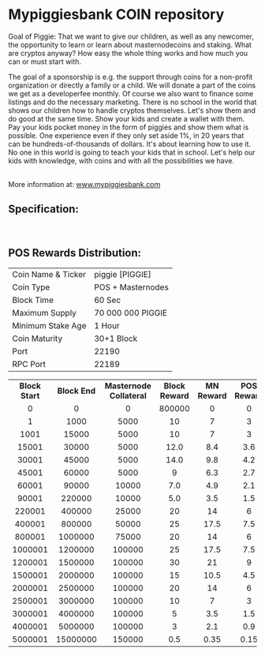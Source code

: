 <h1>Mypiggiesbank COIN repository</h1>
<p>  Goal of Piggie: 
That we want to give our children, as well as any newcomer, the opportunity to learn or learn about masternodecoins and staking. What are cryptos anyway? How easy the whole thing works and how much you can or must start with. <p>
<p>
The goal of a sponsorship is e.g. the support through coins for a non-profit organization or directly a family or a child. 
We will donate a part of the coins we get as a developerfee monthly. Of course we also want to finance some listings and do the necessary marketing. 
There is no school in the world that shows our children how to handle cryptos themselves. Let's show them and do good at the same time. Show your kids and create a wallet with them. Pay your kids pocket money in the form of piggies and show them what is possible. 
One experience even if they only set aside 1%, in 20 years that can be hundreds-of-thousands of dollars. It's about learning how to use it. No one in this world is going to teach your kids that in school. Let's help our kids with knowledge, with coins and with all the possibilities we have.<p>

<br> More information at: www.mypiggiesbank.com <br>
  
  
<h2><strong>Specification:</strong></h2>
<table>
<tbody>
<tr>
<td>Coin Name & Ticker</td>
<td>piggie [PIGGIE]</td>
</tr>
<tr>
<td>Coin Type</td>
<td>POS + Masternodes</td>
</tr>
<tr>
<td>Block Time</td>
<td>60 Sec</td>
</tr>
<tr>
<td>Maximum Supply</td>
<td>70 000 000 PIGGIE</td>
</tr>
<tr>
<td>Minimum Stake Age</td>
<td>1 Hour</td>
</tr>
<tr>
<td>Coin Maturity</td>
<td>30+1 Block</td>
</tr>
<tr>
<td>Port</td>
<td>22190</td>
</tr>
<tr>
<td>RPC Port</td>
<td>22189</td>
</tr>
</tbody>
<br>
<h2><strong>POS Rewards Distribution:</strong></h2>
<table border="0" width="600" cellspacing="2" cellpadding="2"><colgroup><col width="26" /><col width="106" /><col width="98" /><col width="126" /><col width="130" /><col width="118" /></colgroup>
<tbody>
<tr>
<td class="xl65" style="width: 120px; text-align: center;"><strong>Block Start</strong></td>
<td class="xl65" style="width: 120px; text-align: center;"><strong>Block End</strong></td>
<td class="xl65" style="width: 180px; text-align: center;"><strong>Masternode Collateral</strong></td>
<td class="xl65" style="width: 120px; text-align: center;"><strong>Block Reward</strong></td>
<td class="xl65" style="width: 120px; text-align: center;"><strong>MN Reward</strong></td>
<td class="xl66" style="width: 120px; text-align: center;"><strong>POS Reward</strong></td>
</tr>
  <tr>
<td class="xl65" style="width: 120px; text-align: center;">0</td>
<td class="xl65" style="width: 120px; text-align: center;">0</td>
<td class="xl65" style="width: 180px; text-align: center;">0</td>
<td class="xl65" style="width: 120px; text-align: center;">800000</td>
<td class="xl65" style="width: 120px; text-align: center;">0</td>
<td class="xl66" style="width: 120px; text-align: center;">0</td>
</tr>
<tr>
<td class="xl65" style="width: 120px; text-align: center;">1</td>
<td class="xl65" style="width: 120px; text-align: center;">1000</td>
<td class="xl65" style="width: 180px; text-align: center;">5000</td>
<td class="xl65" style="width: 120px; text-align: center;">10</td>
<td class="xl65" style="width: 120px; text-align: center;">7</td>
<td class="xl66" style="width: 120px; text-align: center;">3</td>
</tr>
<tr>
<td class="xl65" style="width: 120px; text-align: center;">1001</td>
<td class="xl65" style="width: 120px; text-align: center;">15000</td>
<td class="xl65" style="width: 180px; text-align: center;">5000</td>
<td class="xl65" style="width: 120px; text-align: center;">10</td>
<td class="xl65" style="width: 120px; text-align: center;">7</td>
<td class="xl65" style="width: 120px; text-align: center;">3</td>
</tr>
<tr>
<td class="xl65" style="width: 120px; text-align: center;">15001</td>
<td class="xl65" style="width: 120px; text-align: center;">30000</td>
<td class="xl65" style="width: 180px; text-align: center;">5000</td>
<td class="xl65" style="width: 120px; text-align: center;">12.0</td>
<td class="xl65" style="width: 120px; text-align: center;">8.4</td>
<td class="xl66" style="width: 120px; text-align: center;">3.6</td>
</tr>
<tr>
<td class="xl65" style="width: 120px; text-align: center;">30001</td>
<td class="xl65" style="width: 120px; text-align: center;">45000</td>
<td class="xl65" style="width: 180px; text-align: center;">5000</td>
<td class="xl65" style="width: 120px; text-align: center;">14.0</td>
<td class="xl65" style="width: 120px; text-align: center;">9.8</td>
<td class="xl66" style="width: 120px; text-align: center;">4.2</td>
</tr>
<tr>
<td class="xl65" style="width: 120px; text-align: center;">45001</td>
<td class="xl65" style="width: 120px; text-align: center;">60000</td>
<td class="xl65" style="width: 180px; text-align: center;">5000</td>
<td class="xl65" style="width: 120px; text-align: center;">9</td>
<td class="xl65" style="width: 120px; text-align: center;">6.3</td>
<td class="xl66" style="width: 120px; text-align: center;">2.7</td>
</tr>
<tr>
<td class="xl65" style="width: 120px; text-align: center;">60001</td>
<td class="xl65" style="width: 120px; text-align: center;">90000</td>
<td class="xl65" style="width: 180px; text-align: center;">10000</td>
<td class="xl65" style="width: 120px; text-align: center;">7.0</td>
<td class="xl65" style="width: 120px; text-align: center;">4.9</td>
<td class="xl66" style="width: 120px; text-align: center;">2.1</td>
</tr>
<tr>
<td class="xl65" style="width: 120px; text-align: center;">90001</td>
<td class="xl65" style="width: 120px; text-align: center;">220000</td>
<td class="xl65" style="width: 180px; text-align: center;">10000</td>
<td class="xl65" style="width: 120px; text-align: center;">5.0</td>
<td class="xl65" style="width: 120px; text-align: center;">3.5</td>
<td class="xl66" style="width: 120px; text-align: center;">1.5</td>
</tr>
<tr>
<td class="xl65" style="width: 120px; text-align: center;">220001</td>
<td class="xl65" style="width: 120px; text-align: center;">400000</td>
<td class="xl65" style="width: 180px; text-align: center;">25000</td>
<td class="xl65" style="width: 120px; text-align: center;">20</td>
<td class="xl65" style="width: 120px; text-align: center;">14</td>
<td class="xl66" style="width: 120px; text-align: center;">6</td>
</tr>
<tr>
<td class="xl65" style="width: 120px; text-align: center;">400001</td>
<td class="xl65" style="width: 120px; text-align: center;">800000</td>
<td class="xl65" style="width: 180px; text-align: center;">50000</td>
<td class="xl65" style="width: 120px; text-align: center;">25</td>
<td class="xl65" style="width: 120px; text-align: center;">17.5</td>
<td class="xl66" style="width: 120px; text-align: center;">7.5</td>
</tr>
<tr>
<td class="xl65" style="width: 120px; text-align: center;">800001</td>
<td class="xl65" style="width: 120px; text-align: center;">1000000</td>
<td class="xl65" style="width: 180px; text-align: center;">75000</td>
<td class="xl65" style="width: 120px; text-align: center;">20</td>
<td class="xl65" style="width: 120px; text-align: center;">14</td>
<td class="xl66" style="width: 120px; text-align: center;">6</td>
</tr>
<tr>
<td class="xl65" style="width: 120px; text-align: center;">1000001</td>
<td class="xl65" style="width: 120px; text-align: center;">1200000</td>
<td class="xl65" style="width: 180px; text-align: center;">100000</td>
<td class="xl65" style="width: 120px; text-align: center;">25</td>
<td class="xl65" style="width: 120px; text-align: center;">17.5</td>
<td class="xl66" style="width: 120px; text-align: center;">7.5</td>
</tr>
<tr>
<td class="xl65" style="width: 120px; text-align: center;">1200001</td>
<td class="xl65" style="width: 120px; text-align: center;">1500000</td>
<td class="xl65" style="width: 180px; text-align: center;">100000</td>
<td class="xl65" style="width: 120px; text-align: center;">30</td>
<td class="xl65" style="width: 120px; text-align: center;">21</td>
<td class="xl66" style="width: 120px; text-align: center;">9</td>
</tr>
<tr>
<td class="xl65" style="width: 120px; text-align: center;">1500001</td>
<td class="xl65" style="width: 120px; text-align: center;">2000000</td>
<td class="xl65" style="width: 180px; text-align: center;">100000</td>
<td class="xl65" style="width: 120px; text-align: center;">15</td>
<td class="xl65" style="width: 120px; text-align: center;">10.5</td>
<td class="xl66" style="width: 120px; text-align: center;">4.5</td>
</tr>
<tr>
<td class="xl65" style="width: 120px; text-align: center;">2000001</td>
<td class="xl65" style="width: 120px; text-align: center;">2500000</td>
<td class="xl65" style="width: 180px; text-align: center;">100000</td>
<td class="xl65" style="width: 120px; text-align: center;">20</td>
<td class="xl65" style="width: 120px; text-align: center;">14</td>
<td class="xl66" style="width: 120px; text-align: center;">6</td>
</tr>
<tr>
<td class="xl65" style="width: 120px; text-align: center;">2500001</td>
<td class="xl65" style="width: 120px; text-align: center;">3000000</td>
<td class="xl65" style="width: 180px; text-align: center;">100000</td>
<td class="xl65" style="width: 120px; text-align: center;">10</td>
<td class="xl65" style="width: 120px; text-align: center;">7</td>
<td class="xl66" style="width: 120px; text-align: center;">3</td>
</tr>
<tr>
<td class="xl65" style="width: 120px; text-align: center;">3000001</td>
<td class="xl65" style="width: 120px; text-align: center;">4000000</td>
<td class="xl65" style="width: 180px; text-align: center;">100000</td>
<td class="xl65" style="width: 120px; text-align: center;">5</td>
<td class="xl65" style="width: 120px; text-align: center;">3.5</td>
<td class="xl66" style="width: 120px; text-align: center;">1.5</td>
</tr>
<tr>
<td class="xl65" style="width: 120px; text-align: center;">4000001</td>
<td class="xl65" style="width: 120px; text-align: center;">5000000</td>
<td class="xl65" style="width: 180px; text-align: center;">100000</td>
<td class="xl65" style="width: 120px; text-align: center;">3</td>
<td class="xl65" style="width: 120px; text-align: center;">2.1</td>
<td class="xl66" style="width: 120px; text-align: center;">0.9</td>
</tr>
<tr>
<td class="xl65" style="width: 120px; text-align: center;">5000001</td>
<td class="xl65" style="width: 120px; text-align: center;">15000000</td>
<td class="xl65" style="width: 180px; text-align: center;">150000</td>
<td class="xl65" style="width: 120px; text-align: center;">0.5</td>
<td class="xl65" style="width: 120px; text-align: center;">0.35</td>
<td class="xl66" style="width: 120px; text-align: center;">0.15</td>
</tr>
</tbody>
</table>
